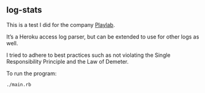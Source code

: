 ## log-stats

This is a test I did for the company [Playlab](http://www.playlab.com/). 

It’s a Heroku access log parser, but can be extended to use for other logs as well.

I tried to adhere to best practices such as not violating the Single Responsibility Principle and the Law of Demeter.

To run the program:

    ./main.rb
